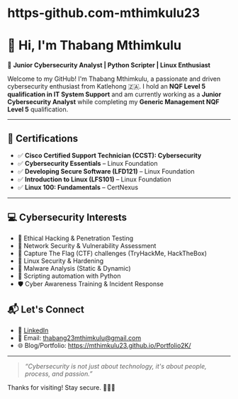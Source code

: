 # https-github.com-mthimkulu23
# 👋 Hi, I'm Thabang Mthimkulu

🎯 **Junior Cybersecurity Analyst | Python Scripter | Linux Enthusiast**

Welcome to my GitHub! I'm Thabang Mthimkulu, a passionate and driven cybersecurity enthusiast from Katlehong 🇿🇦. I hold an **NQF Level 5 qualification in IT System Support** and am currently working as a **Junior Cybersecurity Analyst** while completing my **Generic Management NQF Level 5** qualification.

---

## 🧠 Certifications

- ✅ **Cisco Certified Support Technician (CCST): Cybersecurity**
- ✅ **Cybersecurity Essentials** – Linux Foundation
- ✅ **Developing Secure Software (LFD121)** – Linux Foundation
- ✅ **Introduction to Linux (LFS101)** – Linux Foundation
- ✅ **Linux 100: Fundamentals** – CertNexus


---

## 💻 Cybersecurity Interests

- 🔐 Ethical Hacking & Penetration Testing
- 📡 Network Security & Vulnerability Assessment
- 🧩 Capture The Flag (CTF) challenges (TryHackMe, HackTheBox)
- 🐧 Linux Security & Hardening
- 🧠 Malware Analysis (Static & Dynamic)
- 📜 Scripting automation with Python
- 🛡️ Cyber Awareness Training & Incident Response

## 📬 Let's Connect

- 💼 [LinkedIn](https://www.linkedin.com/in/thabang-mthimkulu-b27316241/) 
- 📧 Email: thabang23mthimkulu@gmail.com  
- 🌐 Blog/Portfolio: https://mthimkulu23.github.io/Portfolio2K/ 

---

> _“Cybersecurity is not just about technology, it's about people, process, and passion.”_

Thanks for visiting! Stay secure. 👨‍💻🔐
